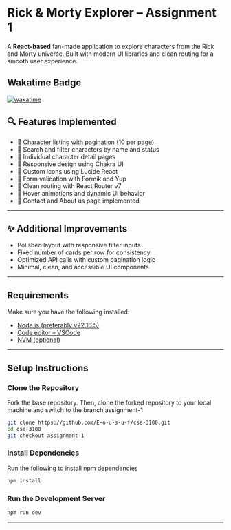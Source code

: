 # Rick & Morty Explorer – Assignment 1

A **React-based** fan-made application to explore characters from the Rick and Morty universe. Built with modern UI libraries and clean routing for a smooth user experience.



## Wakatime Badge

[![wakatime](https://wakatime.com/badge/user/ebb7cd30-f68a-4bca-bbaa-64776c6f5843/project/ddac8d30-93a5-4c77-93f9-f8d11e3602b9.svg)](https://wakatime.com/badge/user/ebb7cd30-f68a-4bca-bbaa-64776c6f5843/project/ddac8d30-93a5-4c77-93f9-f8d11e3602b9)


## 🔍 Features Implemented

- 🔹 Character listing with pagination (10 per page)
- 🔹 Search and filter characters by name and status
- 🔹 Individual character detail pages
- 🔹 Responsive design using Chakra UI
- 🔹 Custom icons using Lucide React
- 🔹 Form validation with Formik and Yup
- 🔹 Clean routing with React Router v7
- 🔹 Hover animations and dynamic UI behavior
- 🔹 Contact and About us page implemented

---

## ✨ Additional Improvements

- Polished layout with responsive filter inputs
- Fixed number of cards per row for consistency
- Optimized API calls with custom pagination logic
- Minimal, clean, and accessible UI components

---

## Requirements

Make sure you have the following installed:

- [Node.js (preferably v22.16.5)](https://nodejs.org/en/download/)
- [Code editor – VSCode](https://code.visualstudio.com/)
- [NVM (optional)](https://github.com/coreybutler/nvm-windows)


---

## Setup Instructions

### Clone the Repository

Fork the base repository. Then, clone the forked repository to your local machine and switch to the branch assignment-1

```bash
git clone https://github.com/E-o-u-s-u-f/cse-3100.git
cd cse-3100
git checkout assignment-1
```

### Install Dependencies

Run the following to install npm dependencies

```bash
npm install
```

### Run the Development Server

```bash
npm run dev
```

---



